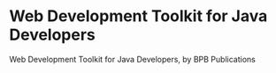 # Web Development Toolkit for Java Developers
 Web Development Toolkit for Java Developers, by BPB Publications

